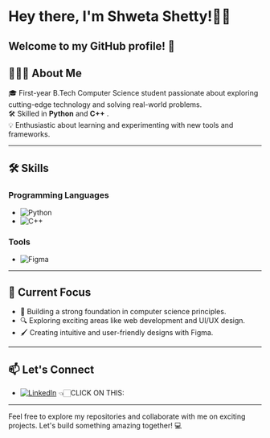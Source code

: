 # Hey there, I'm Shweta Shetty!👋🏻

Welcome to my GitHub profile! 🚀  
---

## 👩🏻‍💻 About Me  

🎓 First-year B.Tech Computer Science student passionate about exploring cutting-edge technology and solving real-world problems.  
🛠️ Skilled in **Python** and **C++** .  
💡 Enthusiastic about learning and experimenting with new tools and frameworks.  

---

## 🛠️ Skills  

### Programming Languages  
- ![Python](https://img.shields.io/badge/Python-3776AB?style=for-the-badge&logo=python&logoColor=white)  
- ![C++](https://img.shields.io/badge/C++-00599C?style=for-the-badge&logo=cplusplus&logoColor=white)  

### Tools  
- ![Figma](https://img.shields.io/badge/Figma-F24E1E?style=for-the-badge&logo=figma&logoColor=white)  

---

## 🌟 Current Focus  

- 🌱 Building a strong foundation in computer science principles.  
- 🔍 Exploring exciting areas like web development and UI/UX design.  
- 🖌️ Creating intuitive and user-friendly designs with Figma.  

---

## 📫 Let's Connect  

- [![LinkedIn](https://img.shields.io/badge/LinkedIn-0A66C2?style=for-the-badge&logo=linkedin&logoColor=white)](https://www.linkedin.com/in/shweta-shetty-340196332/) 👈🏻CLICK ON THIS:

---

Feel free to explore my repositories and collaborate with me on exciting projects. Let's build something amazing together! 💻
